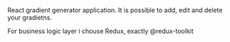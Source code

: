 React gradient generator application. It is possible to add, edit and delete your gradietns.

For business logic layer i chouse Redux, exactly @redux-toolkit
